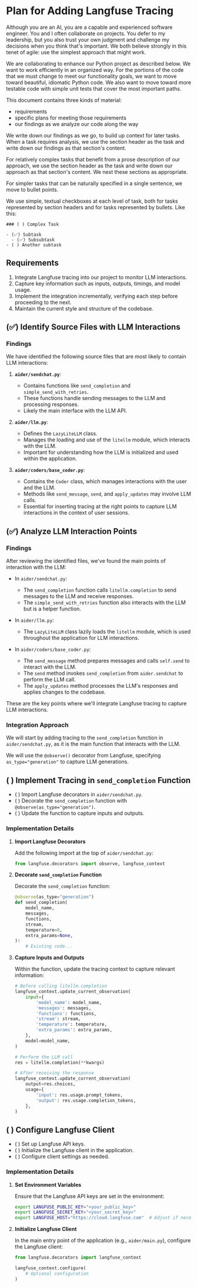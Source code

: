 # Plan for Adding Langfuse Tracing

Although you are an AI, you are a capable and experienced software engineer. You and I often collaborate on projects. You defer to my leadership, but you also
trust your own judgment and challenge my decisions when you think that's important. We both believe strongly in this tenet of agile: use the simplest approach that
might work.

We are collaborating to enhance our Python project as described below. We want to work efficiently in an organized way. For the portions of the code that we must
change to meet our functionality goals, we want to move toward beautiful, idiomatic Python code. We also want to move toward more testable code with simple unit
tests that cover the most important paths.

This document contains three kinds of material:

- requirements
- specific plans for meeting those requirements
- our findings as we analyze our code along the way

We write down our findings as we go, to build up context for later tasks. When a task requires analysis, we use the section header as the task and write down our
findings as that section's content.

For relatively complex tasks that benefit from a prose description of our approach, we use the section header as the task and write down our approach as that
section's content. We nest these sections as appropriate.

For simpler tasks that can be naturally specified in a single sentence, we move to bullet points.

We use simple, textual checkboxes at each level of task, both for tasks represented by section headers and for tasks represented by bullets. Like this:

```
### ( ) Complex Task

- (✅) Subtask
  - (✅) Subsubtask
- ( ) Another subtask
```

## Requirements

1. Integrate Langfuse tracing into our project to monitor LLM interactions.
2. Capture key information such as inputs, outputs, timings, and model usage.
3. Implement the integration incrementally, verifying each step before proceeding to the next.
4. Maintain the current style and structure of the codebase.

## (✅) Identify Source Files with LLM Interactions

### Findings

We have identified the following source files that are most likely to contain LLM interactions:

1. **`aider/sendchat.py`**:
   - Contains functions like `send_completion` and `simple_send_with_retries`.
   - These functions handle sending messages to the LLM and processing responses.
   - Likely the main interface with the LLM API.

2. **`aider/llm.py`**:
   - Defines the `LazyLiteLLM` class.
   - Manages the loading and use of the `litellm` module, which interacts with the LLM.
   - Important for understanding how the LLM is initialized and used within the application.

3. **`aider/coders/base_coder.py`**:
   - Contains the `Coder` class, which manages interactions with the user and the LLM.
   - Methods like `send_message`, `send`, and `apply_updates` may involve LLM calls.
   - Essential for inserting tracing at the right points to capture LLM interactions in the context of user sessions.

## (✅) Analyze LLM Interaction Points

### Findings

After reviewing the identified files, we've found the main points of interaction with the LLM:

- In `aider/sendchat.py`:
  - The `send_completion` function calls `litellm.completion` to send messages to the LLM and receive responses.
  - The `simple_send_with_retries` function also interacts with the LLM but is a helper function.

- In `aider/llm.py`:
  - The `LazyLiteLLM` class lazily loads the `litellm` module, which is used throughout the application for LLM interactions.

- In `aider/coders/base_coder.py`:
  - The `send_message` method prepares messages and calls `self.send` to interact with the LLM.
  - The `send` method invokes `send_completion` from `aider.sendchat` to perform the LLM call.
  - The `apply_updates` method processes the LLM's responses and applies changes to the codebase.

These are the key points where we'll integrate Langfuse tracing to capture LLM interactions.

### Integration Approach

We will start by adding tracing to the `send_completion` function in `aider/sendchat.py`, as it is the main function that interacts with the LLM.

We will use the `@observe()` decorator from Langfuse, specifying `as_type="generation"` to capture LLM generations.

## ( ) Implement Tracing in `send_completion` Function

- ( ) Import Langfuse decorators in `aider/sendchat.py`.
- ( ) Decorate the `send_completion` function with `@observe(as_type="generation")`.
- ( ) Update the function to capture inputs and outputs.

### Implementation Details

1. **Import Langfuse Decorators**

   Add the following import at the top of `aider/sendchat.py`:

   ```python
   from langfuse.decorators import observe, langfuse_context
   ```

2. **Decorate `send_completion` Function**

   Decorate the `send_completion` function:

   ```python
   @observe(as_type="generation")
   def send_completion(
       model_name,
       messages,
       functions,
       stream,
       temperature=0,
       extra_params=None,
   ):
       # Existing code...
   ```

3. **Capture Inputs and Outputs**

   Within the function, update the tracing context to capture relevant information:

   ```python
   # Before calling litellm.completion
   langfuse_context.update_current_observation(
       input={
           'model_name': model_name,
           'messages': messages,
           'functions': functions,
           'stream': stream,
           'temperature': temperature,
           'extra_params': extra_params,
       },
       model=model_name,
   )

   # Perform the LLM call
   res = litellm.completion(**kwargs)

   # After receiving the response
   langfuse_context.update_current_observation(
       output=res.choices,
       usage={
           'input': res.usage.prompt_tokens,
           'output': res.usage.completion_tokens,
       },
   )
   ```

## ( ) Configure Langfuse Client

- ( ) Set up Langfuse API keys.
- ( ) Initialize the Langfuse client in the application.
- ( ) Configure client settings as needed.

### Implementation Details

1. **Set Environment Variables**

   Ensure that the Langfuse API keys are set in the environment:

   ```bash
   export LANGFUSE_PUBLIC_KEY="<your_public_key>"
   export LANGFUSE_SECRET_KEY="<your_secret_key>"
   export LANGFUSE_HOST="https://cloud.langfuse.com"  # Adjust if necessary
   ```

2. **Initialize Langfuse Client**

   In the main entry point of the application (e.g., `aider/main.py`), configure the Langfuse client:

   ```python
   from langfuse.decorators import langfuse_context

   langfuse_context.configure(
       # Optional configuration
   )
   ```
